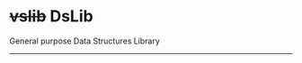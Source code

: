 # ~~vslib~~ DsLib
General purpose Data Structures Library

--------------------------------------------------------------------------------------------------------------------------------------

